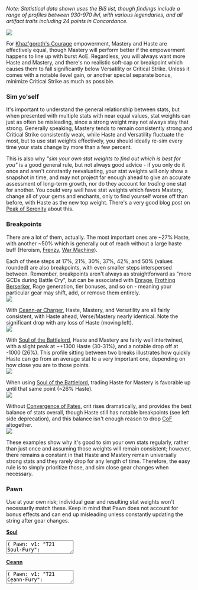 *Note: Statistical data shown uses the BiS list, though findings include a range of profiles between 930-970 ilvl, with various legendaries, and all artifact traits including 24 points in Concordance.*

<img class="center-image border" src="/images/fury/stats/stats.png">

For [Khaz'goroth's Courage](http://www.wowhead.com/item=154176/khazgoroths-courage) empowerment, Mastery and Haste are effectively equal, though Mastery will perform better if the empowerment happens to line up with burst AoE. Regardless, you will always want more Haste and Mastery, and there's no realistic soft-cap or breakpoint which causes them to fall significantly below Versatility or Critical Strike. Unless it comes with a notable ilevel gain, or another special separate bonus, minimize Critical Strike as much as possible.

### Sim yo'self

It's important to understand the general relationship between stats, but when presented with multiple stats with near equal values, stat weights can just as often be misleading, since a strong weight may not always stay that strong. Generally speaking, Mastery tends to remain consistently strong and Critical Strike consistently weak, while Haste and Versatility fluctuate the most, but to use stat weights effectively, you should ideally re-sim every time your stats change by more than a few percent.

This is also why *"sim your own stat weights to find out which is best for you"* is a good general rule, but not always good advice - if you only do it once and aren't constantly reevaluating, your stat weights will only show a snapshot in time, and may not project far enough ahead to give an accurate assessment of long-term growth, nor do they account for *trading* one stat for another. You could very well have stat weights which favors Mastery, change all of your gems and enchants, only to find yourself worse off than before, with Haste as the new top weight. There's a very good blog post on <a class="text-link" href="http://www.peakofserenity.com/2016/09/14/stat-weights-and-you/">Peak of Serenity</a> about this.

### Breakpoints

There are a lot of them, actually. The most important ones are ~27% Haste, with another ~50% which is generally out of reach without a large haste buff (Heroism, [Frenzy](http://www.wowhead.com/spell=206313/frenzy), [War Machine](http://www.wowhead.com/spell=215556/war-machine)).

Each of these steps at 17%, 21%, 30%, 37%, 42%, and 50% (values rounded) are also breakpoints, with even smaller steps interspersed between. Remember, breakpoints aren't always as straightforward as "more GCDs during Battle Cry", but can be associated with [Enrage](http://www.wowhead.com/spell=184361/enrage), [Frothing Berserker](http://www.wowhead.com/spell=215571/frothing-berserker), Rage generation, tier bonuses, and so on - meaning your particular gear may shift, add, or remove them entirely.<br>
<img class="image-margin center-image border" src="/images/fury/stats/breakpoints-1.png">

With [Ceann-ar Charger](http://www.wowhead.com/item=137088/ceann-ar-charger), Haste, Mastery, and Versatility are all fairly consistent, with Haste ahead, Verse/Mastery nearly identical. Note the significant drop with any loss of Haste (moving left).<br>
<img class="image-margin center-image border" src="/images/fury/stats/breakpoints-2.png">

With [Soul of the Battlelord](http://www.wowhead.com/item=151650/soul-of-the-battlelord), Haste and Mastery are fairly well intertwined, with a slight peak at ~+1300 Haste (30-31%), and a notable drop off at -1000 (26%). This profile sitting between two breaks illustrates how quickly Haste can go from an average stat to a very important one, depending on how close you are to those points.<br>
<img class="image-margin center-image border" src="/images/fury/stats/breakpoints-3.png">

When using [Soul of the Battlelord](http://www.wowhead.com/item=151650/soul-of-the-battlelord), trading Haste for Mastery is favorable up until that same point (~26% Haste).<br>
<img class="image-margin center-image border" src="/images/fury/stats/breakpoints-4.png">

Without [Convergence of Fates](http://www.wowhead.com/item=140806/convergence-of-fates), crit rises dramatically, and provides the best balance of stats overall, though Haste still has notable breakpoints (see left side deprecation), and this balance isn't enough reason to drop [CoF](http://www.wowhead.com/item=140806/convergence-of-fates) altogether.<br>
<img class="image-margin center-image border" src="/images/fury/stats/breakpoints-5.png">

These examples show why it's good to sim your own stats regularly, rather than just once and assuming those weights will remain consistent; however, there remains a constant in that Haste and Mastery remain universally strong stats and they rarely drop for any length of time. Therefore, the easy rule is to simply prioritize those, and sim close gear changes when necessary.



### Pawn

Use at your own risk; individual gear and resulting stat weights won't necessarily match these. Keep in mind that Pawn does not account for bonus effects and can end up misleading unless constantly updating the string after gear changes.

**[Soul](http://www.wowhead.com/item=151650/soul-of-the-battlelord)**

<textarea>( Pawn: v1: "T21 Soul-Fury": Class=Warrior, Spec=Fury, Strength=23.91, CritRating=36.74, HasteRating=47.69, MasteryRating=52.70, Versatility=49.91 )</textarea>

**[Ceann](http://www.wowhead.com/item=137088/ceann-ar-charger)**

<textarea>( Pawn: v1: "T21 Ceann-Fury": Class=Warrior, Spec=Fury, Strength=25.46, CritRating=38.13, HasteRating=53.22, MasteryRating=48.36, Versatility=52.36 )</textarea>